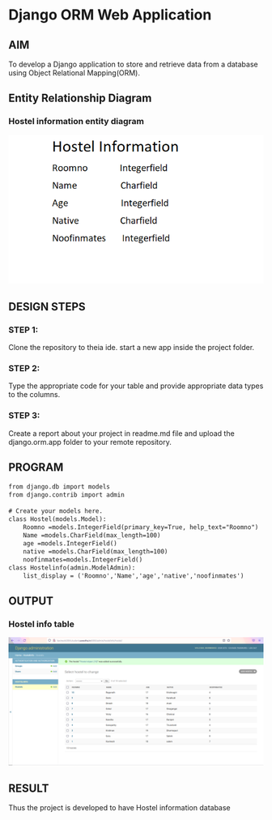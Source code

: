 # Django ORM Web Application

## AIM
To develop a Django application to store and retrieve data from a database using Object Relational Mapping(ORM).

## Entity Relationship Diagram
### Hostel information entity diagram
![hostel](Hostel2.png)

## DESIGN STEPS

### STEP 1:
Clone the repository to theia ide. start a new app inside the project folder.

### STEP 2:
Type the appropriate code for your table and provide appropriate data types to the columns.

### STEP 3:
Create a report about your project in readme.md file and upload the django.orm.app folder to your remote repository.

## PROGRAM
```
from django.db import models
from django.contrib import admin

# Create your models here.
class Hostel(models.Model):
    Roomno =models.IntegerField(primary_key=True, help_text="Roomno")
    Name =models.CharField(max_length=100)
    age =models.IntegerField()
    native =models.CharField(max_length=100)
    noofinmates=models.IntegerField()
class Hostelinfo(admin.ModelAdmin):
    list_display = ('Roomno','Name','age','native','noofinmates')
```

## OUTPUT
### Hostel info table
![output](ORM.png)

## RESULT
Thus the project is developed to have Hostel information database
